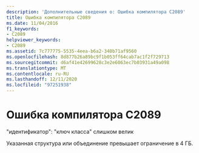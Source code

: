 ```yaml
---
description: 'Дополнительные сведения о: Ошибка компилятора C2089'
title: Ошибка компилятора C2089
ms.date: 11/04/2016
f1_keywords:
- C2089
helpviewer_keywords:
- C2089
ms.assetid: 7c777775-5535-4eea-b6a2-340b71af9560
ms.openlocfilehash: 8d877b26a89bc9f1b053ff64cab7ac1f2f729713
ms.sourcegitcommit: d6af41e42699628c3e2e6063ec7b03931a49a098
ms.translationtype: MT
ms.contentlocale: ru-RU
ms.lasthandoff: 12/11/2020
ms.locfileid: "97251938"
---
```

# <a name="compiler-error-c2089"></a>Ошибка компилятора C2089

"идентификатор": "ключ класса" слишком велик

Указанная структура или объединение превышает ограничение в 4 ГБ.
